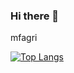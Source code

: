 ### Hi there 👋

mfagri


[![Top Langs](https://github-readme-stats.vercel.app/api/top-langs/?username=mfagri&show_icons=true&theme=cobalt)](https://github.com/anuraghazra/github-readme-stats)

